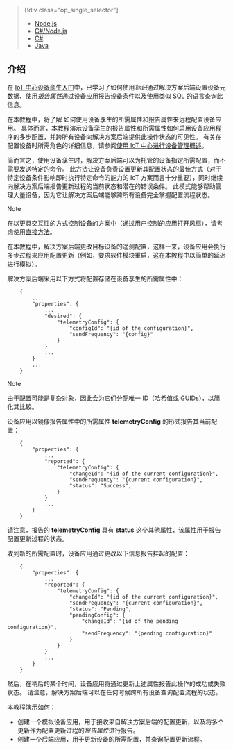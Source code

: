 > [!div class="op_single_selector"]
> * [Node.js](../articles/iot-hub/iot-hub-node-node-twin-how-to-configure.md)
> * [C#/Node.js](../articles/iot-hub/iot-hub-csharp-node-twin-how-to-configure.md)
> * [C#](../articles/iot-hub/iot-hub-csharp-csharp-twin-how-to-configure.md)
> * [Java](../articles/iot-hub/iot-hub-java-java-twin-how-to-configure.md)
> 
> 

## <a name="introduction"></a>介绍
在 [IoT 中心设备孪生入门][lnk-twin-tutorial]中，已学习了如何使用*标记*通过解决方案后端设置设备元数据、使用*报告属性*通过设备应用报告设备条件以及使用类似 SQL 的语言查询此信息。

在本教程中，将了解 如何使用设备孪生的所需属性和报告属性来远程配置设备应用。 具体而言，本教程演示设备孪生的报告属性和所需属性如何启用设备应用程序的多步配置，并跨所有设备向解决方案后端提供此操作状态的可见性。 有关在配置设备时所需角色的详细信息，请参阅[使用 IoT 中心进行设备管理概述][lnk-dm-overview]。

简而言之，使用设备孪生时，解决方案后端可以为托管的设备指定所需配置，而不需要发送特定的命令。 此方法让设备负责设置更新其配置状态的最佳方式（对于特定设备条件影响即时执行特定命令的能力的 IoT 方案而言十分重要），同时继续向解决方案后端报告更新过程的当前状态和潜在的错误条件。 此模式能够帮助管理大量设备，因为它让解决方案后端能够跨所有设备完全掌握配置流程状态。

> [!NOTE]
> 在以更具交互性的方式控制设备的方案中（通过用户控制的应用打开风扇），请考虑使用[直接方法][lnk-methods]。
> 
> 

在本教程中，解决方案后端更改目标设备的遥测配置，这样一来，设备应用会执行多步过程来应用配置更新（例如，要求软件模块重启，这在本教程中以简单的延迟进行模拟）。

解决方案后端采用以下方式将配置存储在设备孪生的所需属性中：

```
    {
        ...
        "properties": {
            ...
            "desired": {
                "telemetryConfig": {
                    "configId": "{id of the configuration}",
                    "sendFrequency": "{config}"
                }
            }
            ...
        }
        ...
    }
```

> [!NOTE]
> 由于配置可能是复杂对象，因此会为它们分配唯一 ID（哈希值或 [GUIDs][lnk-guid]），以简化其比较。
> 
> 

设备应用以镜像报告属性中的所需属性 **telemetryConfig** 的形式报告其当前配置：

```
    {
        "properties": {
            ...
            "reported": {
                "telemetryConfig": {
                    "changeId": "{id of the current configuration}",
                    "sendFrequency": "{current configuration}",
                    "status": "Success",
                }
            }
            ...
        }
    }
```

请注意，报告的 **telemetryConfig** 具有 **status** 这个其他属性，该属性用于报告配置更新过程的状态。

收到新的所需配置时，设备应用通过更改以下信息报告挂起的配置：

```
    {
        "properties": {
            ...
            "reported": {
                "telemetryConfig": {
                    "changeId": "{id of the current configuration}",
                    "sendFrequency": "{current configuration}",
                    "status": "Pending",
                    "pendingConfig": {
                        "changeId": "{id of the pending configuration}",
                        "sendFrequency": "{pending configuration}"
                    }
                }
            }
            ...
        }
    }
```

然后，在稍后的某个时间，设备应用将通过更新上述属性报告此操作的成功或失败状态。
请注意，解决方案后端可以在任何时候跨所有设备查询配置流程的状态。

本教程演示如何：

* 创建一个模拟设备应用，用于接收来自解决方案后端的配置更新，以及将多个更新作为配置更新过程的*报告属性*进行报告。
* 创建一个后端应用，用于更新设备的所需配置，并查询配置更新流程。

<!-- links -->

[lnk-methods]: ../articles/iot-hub/iot-hub-devguide-direct-methods.md
[lnk-dm-overview]: ../articles/iot-hub/iot-hub-device-management-overview.md
[lnk-twin-tutorial]: ../articles/iot-hub/iot-hub-node-node-twin-getstarted.md
[lnk-guid]: https://en.wikipedia.org/wiki/Globally_unique_identifier